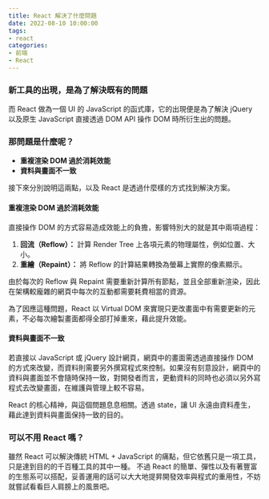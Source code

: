 ```yaml
---
title: React 解決了什麼問題
date: 2022-08-10 10:00:00
tags:
- react
categories:
- 前端
- React
---
```


### 新工具的出現，是為了解決既有的問題

而 React 做為一個 UI 的 JavaScript 的函式庫，它的出現便是為了解決 jQuery 以及原生 JavaScript 直接透過 DOM API 操作 DOM 時所衍生出的問題。

### 那問題是什麼呢？

- **重複渲染 DOM 過於消耗效能**
- **資料與畫面不一致**

接下來分別說明這兩點，以及 React 是透過什麼樣的方式找到解決方案。

#### 重複渲染 DOM 過於消耗效能

直接操作 DOM 的方式容易造成效能上的負擔，影響特別大的就是其中兩項過程：

1.  **回流（Reflow）：** 計算 Render Tree 上各項元素的物理屬性，例如位置、大小。
2.  **重繪（Repaint）：** 將 Reflow 的計算結果轉換為螢幕上實際的像素顯示。

由於每次的 Reflow 與 Repaint 需要重新計算所有節點，並且全部重新渲染，因此在架構較龐雜的網頁中每次的互動都需要耗費相當的資源。

為了因應這種問題，React 以 Virtual DOM 來實現只更改畫面中有需要更新的元素，不必每次繪製畫面都得全部打掉重來，藉此提升效能。

#### 資料與畫面不一致

若直接以 JavaScript 或 jQuery 設計網頁，網頁中的畫面需透過直接操作 DOM 的方式來改變，而資料則需要另外撰寫程式來控制。如果沒有刻意設計，網頁中的資料與畫面並不會隨時保持一致，對開發者而言，更動資料的同時也必須以另外寫程式去改變畫面，在維護與管理上較不容易。

React 的核心精神，與這個問題息息相關。透過 state，讓 UI 永遠由資料產生，藉此達到資料與畫面保持一致的目的。

### 可以不用 React 嗎？

雖然 React 可以解決傳統 HTML + JavaScript 的痛點，但它依舊只是一項工具，只是達到目的的千百種工具的其中一種。
不過 React 的簡單、彈性以及有著豐富的生態系可以搭配，妥善運用的話可以大大地提昇開發效率與程式的重用性，不妨就嘗試看看巨人肩膀上的風景吧。
